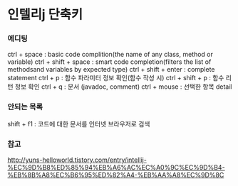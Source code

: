 # 인텔리j 단축키

### 에디팅
ctrl + space : basic code complition(the name of any class, method or variable)
ctrl + shift + space : smart code completion(filters the list of methodsand variables by expected type)
ctrl + shift + enter : complete statement
ctrl + p : 함수 파라미터 정보 확인(함수 작성 시)
ctrl + shift + p : 함수 리턴 정보 확인
ctrl + q : 문서 (javadoc, comment)
ctrl + mouse : 선택한 항목 detail


### 안되는 목록
shift + f1 : 코드에 대한 문서를 인터넷 브라우저로 검색

### 참고
http://yuns-helloworld.tistory.com/entry/intellij-%EC%9D%B8%ED%85%94%EB%A6%AC%EC%A0%9C%EC%9D%B4-%EB%8B%A8%EC%B6%95%ED%82%A4-%EB%AA%A8%EC%9D%8C
